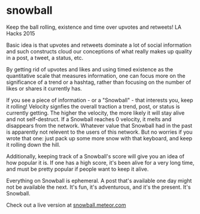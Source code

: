 # snowball
Keep the ball rolling, existence and time over upvotes and retweets! LA Hacks 2015

Basic idea is that upvotes and retweets dominate a lot of social information and such constructs cloud our conceptions of
what really makes up quality in a post, a tweet, a status, etc.

By getting rid of upvotes and likes and using timed existence as the quantitative scale that measures information, one can
focus more on the significance of a trend or a hashtag, rather than focusing on the number of likes or shares it currently has.

If you see a piece of information - or a "Snowball" - that interests you, keep it rolling! Velocity signfies the overall traction a trend, post, or status is currently getting. The higher the velocity, the more likely it will stay alive and not self-destruct. If a Snowball reaches 0 velocity, it melts and disappears from the network. Whatever value that Snowball had in
the past is apparently not relevent to the users of this network. But no worries if you wrote that one: just pack up some
more snow with that keyboard, and keep it rolling down the hill.

Additionally, keeping track of a Snowball's score will give you an idea of how popular it is. If one has a high score, it's been alive for a very long time, and must be pretty popular if people want to keep it alive.

Everything on Snowball is ephemeral. A post that's available one day might not be available the next. It's fun, it's 
adventurous, and it's the present. It's Snowball.

Check out a live version at [snowball.meteor.com](snowball.meteor.com)
